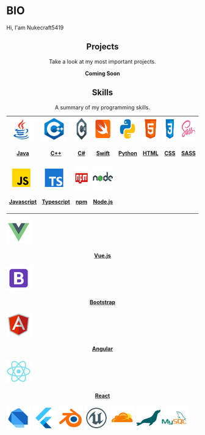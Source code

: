 # BIO

Hi, I'am Nukecraft5419

<h2 align="center">Projects</h2>
<p align="center">Take a look at my most important projects.</p>
<p align="center"><b>Coming Soon</b></p>

<h2 align="center">Skills</h2>
<p align="center">A summary of my programming skills.</p>

<p align="center">
<table width="auto">
  <tr>
    <td>
    <a href="" target="_blank" align="center">
    <img src='https://raw.githubusercontent.com/Nukecraft5419/Nukecraft5419/master/skills/java.png' height='64px'/>
    <h4>Java</h4>
    </a>
    </td>
    <td>
    <a href="" target="_blank" align="center" align="center">
    <img src='https://raw.githubusercontent.com/Nukecraft5419/Nukecraft5419/master/skills/c++.png' height='64px'/>
    <h4>C++</h4>
    </a>
    </td>
    <td>
    <a href="" target="_blank" align="center">
    <img src='https://raw.githubusercontent.com/Nukecraft5419/Nukecraft5419/master/skills/c-sharp.png' height='64px'/>
    <h4>C#</h4>
    </a>
    </td>
    <td>
    <a href="" target="_blank" align="center">
    <img src='https://raw.githubusercontent.com/Nukecraft5419/Nukecraft5419/master/skills/swift.png' height='64px'/>
    <h4>Swift</h4>
    </a>
    </td>
    <td>
    <a href="" target="_blank" align="center">
    <img src='https://raw.githubusercontent.com/Nukecraft5419/Nukecraft5419/master/skills/python.png' height='64px'/>
    <h4>Python</h4>
    </a>
    </td>
    <td>
    <a href="" target="_blank" align="center">
    <img src='https://raw.githubusercontent.com/Nukecraft5419/Nukecraft5419/master/skills/html.png' height='64px'/>
    <h4>HTML</h4>
    </a>
    </td>
    <td>
    <a href="" target="_blank" align="center">
    <img src='https://raw.githubusercontent.com/Nukecraft5419/Nukecraft5419/master/skills/css3.png' height='64px'/>
    <h4>CSS</h4>
    </a>
    </td>
    <td>
    <a href="" target="_blank" align="center">
    <img src='https://raw.githubusercontent.com/Nukecraft5419/Nukecraft5419/master/skills/sass.png' height='64px'/>
    <h4>SASS</h4>
    </a>
    </td>
    <tr>
    <td>
    <a href="" target="_blank" align="center">
    <img src='https://raw.githubusercontent.com/Nukecraft5419/Nukecraft5419/master/skills/javascript.png' height='64px'/>
    <h4>Javascript</h4>
    <a>
    </td>
    <td>
    <a href="" target="_blank" align="center">
    <img src='https://raw.githubusercontent.com/Nukecraft5419/Nukecraft5419/master/skills/typescript.png' height='64px'/>
    <h4>Typescript</h4>
    <a>
    </td>
    <td>
    <a href="" target="_blank" align="center">
    <img src='https://raw.githubusercontent.com/Nukecraft5419/Nukecraft5419/master/skills/npm.png' height='64px'/>
    <h4>npm</h4>
    <a>
    </td>
    <td>
    <a href="" target="_blank" align="center">
    <img src='https://raw.githubusercontent.com/Nukecraft5419/Nukecraft5419/master/skills/nodejs.png' height='64px'/>
    <h4>Node.js</h4>
    <a>
    </td>
    </tr>
</table>

<a href="" target="_blank" align="center">
<img src='https://raw.githubusercontent.com/Nukecraft5419/Nukecraft5419/master/skills/vuejs.png' height='64px'/>
<h4>Vue.js</h4>
<a>
<a href="https://getbootstrap.com" target="_blank" align="center">
<img src='https://raw.githubusercontent.com/Nukecraft5419/Nukecraft5419/master/skills/bootstrap.png' height='64px'/>
<h4>Bootstrap</h4>
</a>
<a href="https://angular.io" target="_blank" align="center">
<img src='https://raw.githubusercontent.com/Nukecraft5419/Nukecraft5419/master/skills/angularjs.png' height='64px'/>
<h4>Angular</h4>
</a>
<a href="https://reactjs.org" target="_blank" align="center">
<img src='https://raw.githubusercontent.com/Nukecraft5419/Nukecraft5419/master/skills/react.png' height='64px'/>
<h4>React</h4>
</a>
<img src='https://raw.githubusercontent.com/Nukecraft5419/Nukecraft5419/master/skills/dart.png' height='64px'/>
<img src='https://raw.githubusercontent.com/Nukecraft5419/Nukecraft5419/master/skills/flutter.png' height='64px'/>
<img src='https://raw.githubusercontent.com/Nukecraft5419/Nukecraft5419/master/skills/blender.png' height='64px'/>
<img src='https://raw.githubusercontent.com/Nukecraft5419/Nukecraft5419/master/skills/unreal-engine.png' height='64px'/>
<img src='https://raw.githubusercontent.com/Nukecraft5419/Nukecraft5419/master/skills/cloudflare.png' height='64px'/>
<img src='https://raw.githubusercontent.com/Nukecraft5419/Nukecraft5419/master/skills/mariadb.png' height='64px'/>
<img src='https://raw.githubusercontent.com/Nukecraft5419/Nukecraft5419/master/skills/mysql.png' height='64px'/>
</p>
